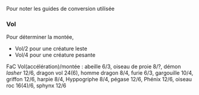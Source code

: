 Pour noter les guides de conversion utilisée

### Vol
Pour déterminer la montée, 
- Vol/2 pour une créature leste
- Vol/4 pour une créature pesante

FaC Vol(accélération)/montée : abeille 6/3, oiseau de proie 8/?, démon _lasher_ 12/6, dragon vol 24(6), homme dragon 8/4, furie 6/3, gargouille 10/4, griffon 12/6, harpie 8/4, Hyppogriphe 8/4, pégase 12/6, Phénix 12/6, oiseau roc 16(4)/6, sphynx 12/6
